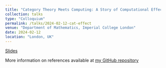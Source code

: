 ```yaml
---
title: "Category Theory Meets Computing: A Story of Computational Effects"
collection: talks
type: "Colloquium"
permalink: /talks/2024-02-12-cat-effect
venue: "Department of Mathematics, Imperial College London"
date: 2024-02-12
location: "London, UK"
---
```


[Slides](/files/effects-talk.pdf)

More information on references available at [my GitHub repository](https://github.com/YunkaiZhang233/effect-reading)